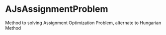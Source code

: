 # AJsAssignmentProblem
Method to solving Assignment Optimization Problem, alternate to Hungarian Method
